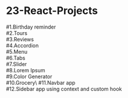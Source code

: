 # 23-React-Projects
#1.Birthday reminder\
#2.Tours\
#3.Reviews \
#4.Accordion \
#5.Menu \
#6.Tabs \
#7.Slider \
#8.Lorem Ipsum \
#9.Color Generator \
#10.Grocery\ 
#11.Navbar app \
#12.Sidebar app using context and custom hook

